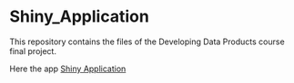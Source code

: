 # Shiny_Application

This repository contains the files of the Developing Data Products course final project.

Here the app [Shiny Application](http://joanmarine.shinyapps.io/my_app/)
 
